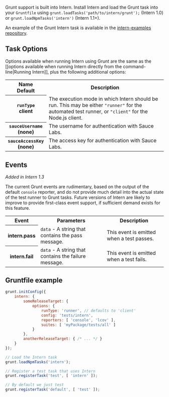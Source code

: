 Grunt support is built into Intern. Install Intern and load the Grunt task into your `Gruntfile` using `grunt.loadTasks('path/to/intern/grunt');` (Intern 1.0) or `grunt.loadNpmTasks('intern')` (Intern 1.1+).

An example of the Grunt Intern task is available in the [intern-examples repository](https://github.com/theintern/intern-examples/tree/master/grunt-example).

## Task Options

Options available when running Intern using Grunt are the same as the [[options available when running Intern directly from the command-line|Running Intern]], plus the following additional options:

<table>
<tr>
<th scope="col">Name<br>Default</th>
<th scope="col">Description</th>
</tr>

<tr>
<th scope="row"><code>runType</code><br>client</th>
<td>The execution mode in which Intern should be run. This may be either <code>"runner"</code> for the automated test runner, or <code>"client"</code> for the Node.js client.</td>
</tr>

<tr>
<th scope="row"><code>sauceUsername</code><br>(none)</th>
<td>The username for authentication with Sauce Labs.</td>
</tr>

<tr>
<th scope="row"><code>sauceAccessKey</code><br>(none)</th>
<td>The access key for authentication with Sauce Labs.</td>
</tr>
</table>

## Events

*Added in Intern 1.3*

The current Grunt events are rudimentary, based on the output of the default `console` reporter, and do not provide much detail into the actual state of the test runner to Grunt tasks. Future versions of Intern are likely to improve to provide first-class event support, if sufficient demand exists for this feature.

<table>
<tr>
<th scope="col">Event</th>
<th scope="col">Parameters</th>
<th scope="col">Description</th>
</tr>

<tr>
<th scope="row">intern.pass</th>
<td><code>data</code> - A string that contains the pass message.</td>
<td>This event is emitted when a test passes.</td>
</tr>

<tr>
<th scope="row">intern.fail</th>
<td><code>data</code> - A string that contains the failure message.</td>
<td>This event is emitted when a test fails.</td>
</tr>
</table>

## Gruntfile example

```js
grunt.initConfig({
    intern: {
        someReleaseTarget: {
            options: {
                runType: 'runner', // defaults to 'client'
                config: 'tests/intern',
                reporters: [ 'console', 'lcov' ],
                suites: [ 'myPackage/tests/all' ]
            }
        },
        anotherReleaseTarget: { /* ... */ }
    }
});

// Load the Intern task
grunt.loadNpmTasks('intern');

// Register a test task that uses Intern
grunt.registerTask('test', [ 'intern' ]);

// By default we just test
grunt.registerTask('default', [ 'test' ]);
```